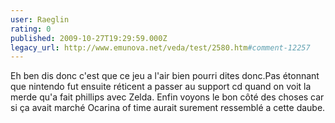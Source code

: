 ```yaml
---
user: Raeglin
rating: 0
published: 2009-10-27T19:29:59.000Z
legacy_url: http://www.emunova.net/veda/test/2580.htm#comment-12257
---
```

Eh ben dis donc c'est que ce jeu a l'air bien pourri dites donc.Pas étonnant que nintendo fut ensuite réticent a passer au support cd quand on voit la merde qu'a fait phillips avec Zelda.
Enfin voyons le bon côté des choses car si ça avait marché Ocarina of time aurait surement ressemblé a cette daube.